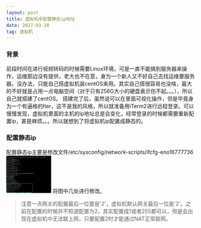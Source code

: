 ```yaml
---
layout: post
title: 虚拟机中配置静态ip地址
date: 2017-03-28
tag: 虚拟机
---
```

### 背景
前段时间在进行视频转码的时候需要Linux环境，可是一直不能搞到服务器来操作，运维那边没有提供，老大也不在意，身为一个新人又不好自己去找运维要服务器。没办法，只能自己搭虚拟机装centOS来用。其实自己搭很容易也没啥，最大的不好就是占用一点电脑空间（对于只有256G大小的硬盘表示伤不起。。。），所以自己就搭建了centOS。
搭建完了后，虽然说可以在里面可视化操作，但是毕竟身为一个有逼格的Iter，这不是我的风格，所以就准备用iTerm2进行远程登录。可以慢慢发现，虚拟机里面的主机的ip地址总是会变化，经常登录的时候都需要重新配置ip，甚是麻烦。。。所以就想到了将虚拟机ip配置成静态的。

### 配置静态ip
配置静态ip主要是修改文件/etc/sysconfig/network-scripts/ifcfg-eno16777736
![配置静态ip](/images/posts/articles/2017-03-28/001.jpg)
将图中几处进行修改。
> 注意一点网关的配置最后一位要是'2'，虚拟机默认网关最后一位是'2'。之前在配置的时候并不知道配置为2，其实配置成1或者255都可以，但是会出现在虚拟机中无法联上网，只要配置2时才能通过NAT正常联网。